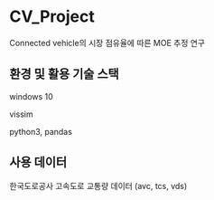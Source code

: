 # CV_Project
Connected vehicle의 시장 점유율에 따른 MOE 추정 연구

## 환경 및 활용 기술 스택

windows 10

vissim

python3, pandas

## 사용 데이터

한국도로공사 고속도로 교통량 데이터 (avc, tcs, vds)
